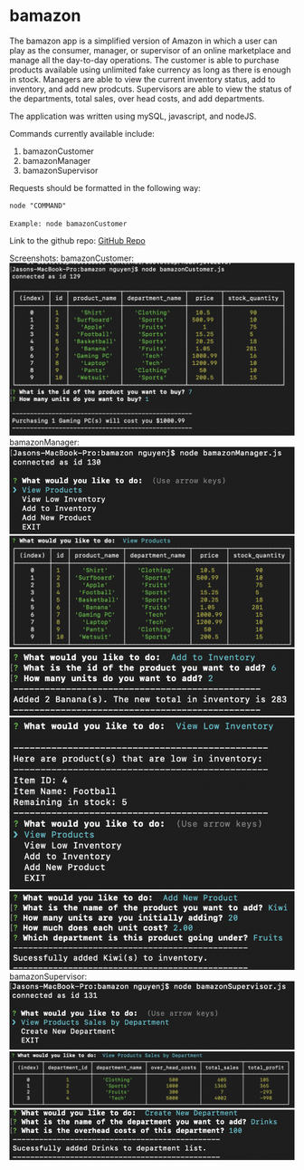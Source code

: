 # bamazon

The bamazon app is a simplified version of Amazon in which a user can play as the consumer, manager, or supervisor of an online marketplace and manage all the day-to-day operations. The customer is able to purchase products available using unlimited fake currency as long as there is enough in stock. Managers are able to view the current inventory status, add to inventory, and add new prodcuts. Supervisors are able to view the status of the departments, total sales, over head costs, and add departments.

The application was written using mySQL, javascript, and nodeJS.

Commands currently available include: 
1) bamazonCustomer
2) bamazonManager
3) bamazonSupervisor

Requests should be formatted in the following way: 

    node "COMMAND"

    Example: node bamazonCustomer

Link to the github repo: [GitHub Repo](https://github.com/nguyenj0215/bamazon)

Screenshots: 
bamazonCustomer:
![bamazonCustomer](/customerPurchase.png)
bamazonManager:
![bamazonManager](/managerList.png)
![bamazonManager](/managerView.png)
![bamazonManager](/managerAdd.png)
![bamazonManager](/managerLow.png)
![bamazonManager](/managerProduct.png)
bamazonSupervisor:
![bamazonSupervisor](/supervisorList.png)
![bamazonSupervisor](/supervisorView.png)
![bamazonSupervisor](/supervisorAdd.png)


